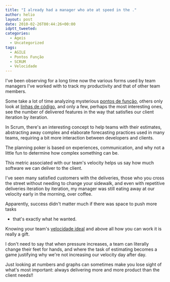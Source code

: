 ```yaml
---
title: "I already had a manager who ate at speed in the ."
author: helio
layout: post
date: 2010-02-26T00:44:26+00:00
idptt_tweeted: 
categories:
  - Ageis
  - Uncategorized
tags:
  - AGILE
  - Pontos Função
  - SCRUM
  - Velocidade
---
```


I've been observing for a long time now the various forms used by team managers I've worked with to track my productivity and that of other team members.

Some take a lot of time analyzing mysterious <a title="Pontos por função" href="http://en.wikipedia.org/wiki/Function_point" target="_blank">pontos de função</a>, others only look at <a title="Linhas Código" href="http://en.wikipedia.org/wiki/Source_lines_of_code" target="_blank">linhas de código</a>, and only a few, perhaps the most interesting ones, see the number of delivered features in the way that satisfies our client iteration by iteration.

In Scrum, there's an interesting concept to help teams with their estimates, abstracting away complex and elaborate forecasting practices used in many teams, requiring a bit more interaction between developers and clients.

The planning poker is based on experiences, communication, and why not a little fun to determine how complex something can be.

This metric associated with our team's velocity helps us say how much software we can deliver to the client.

I've seen many satisfied customers with the deliveries, those who you cross the street without needing to change your sidewalk, and even with repetitive deliveries iteration by iteration, my manager was still eating away at our velocity early in the morning, over coffee.

Apparently, success didn't matter much if there was space to push more tasks

 - that's exactly what he wanted.

Knowing your team's <a title="Good Velocity" href="http://www.infoq.com/news/2009/05/Good-Velocity" target="_blank">velocidade ideal</a> and above all how you can work it is really a gift.

I don't need to say that when pressure increases, a team can literally change their feet for hands, and where the task of estimating becomes a game justifying why we're not increasing our velocity day after day.

Just looking at numbers and graphs can sometimes make you lose sight of what's most important: always delivering more and more product than the client needs!!